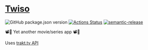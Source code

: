 # [Twiso](https://twiso.pouyio.now.sh)

![GitHub package.json version](https://img.shields.io/github/package-json/v/pouyio/twiso)
[![Actions Status](https://github.com/pouyio/twiso/workflows/Deploy/badge.svg)](https://github.com/pouyio/twiso/actions)
[![semantic-release](https://img.shields.io/badge/%20%20%F0%9F%93%A6%F0%9F%9A%80-semantic--release-e10079.svg)](https://github.com/semantic-release/semantic-release)

📽🍿 Yet another movie/series app 📽🍿

Uses [trakt.tv API](https://trakt.tv)
